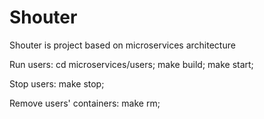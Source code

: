 # Shouter
Shouter is project based on microservices architecture

Run users:
cd microservices/users;
make build;
make start;

Stop users:
make stop;

Remove users' containers:
make rm;
